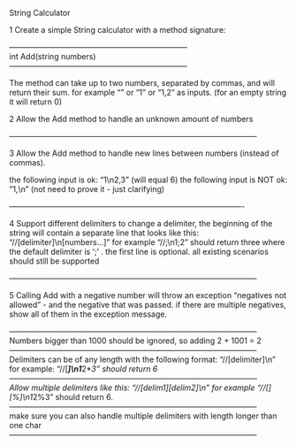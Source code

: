 String Calculator

1 Create a simple String calculator with a method signature:

———————————————————————  
int Add(string numbers)  
———————————————————————

The method can take up to two numbers, separated by commas, and will return their sum.
for example “” or “1” or “1,2” as inputs.
(for an empty string it will return 0)


2 Allow the Add method to handle an unknown amount of numbers

————————————————————————————————

3 Allow the Add method to handle new lines between numbers (instead of commas).

the following input is ok: “1\n2,3” (will equal 6)
the following input is NOT ok: “1,\n” (not need to prove it - just clarifying)

——————————————————————————————-

4 Support different delimiters
to change a delimiter, the beginning of the string will contain a separate line that looks like this:
“//[delimiter]\n[numbers…]” for example “//;\n1;2” should return three where the default delimiter is ‘;’ .
the first line is optional. all existing scenarios should still be supported

————————————————————————————————

5 Calling Add with a negative number will throw an exception “negatives not allowed” -
and the negative that was passed.
if there are multiple negatives, show all of them in the exception message.

————————————————————————————————  
Numbers bigger than 1000 should be ignored, so adding 2 + 1001 = 2
————————————————————————————————  
Delimiters can be of any length with the following format: “//[delimiter]\n” for example: “//[***]\n1***2***3” should return 6
————————————————————————————————  
Allow multiple delimiters like this: “//[delim1][delim2]\n” for example “//[*][%]\n1*2%3” should return 6.
————————————————————————————————  
make sure you can also handle multiple delimiters with length longer than one char
———————————————————————————————— 